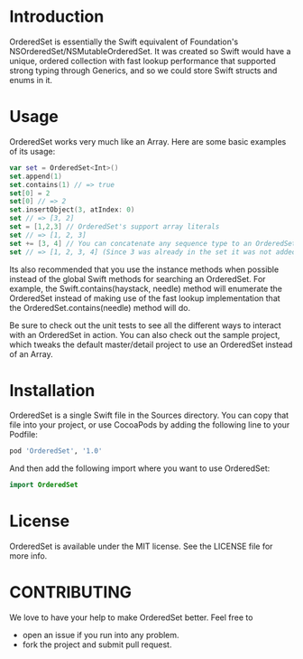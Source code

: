 # Introduction

OrderedSet is essentially the Swift equivalent of Foundation's NSOrderedSet/NSMutableOrderedSet. It was created so Swift would have a unique, ordered collection with fast lookup performance that supported strong typing through Generics, and so we could store Swift structs and enums in it.

# Usage

OrderedSet works very much like an Array. Here are some basic examples of its usage:

```swift
var set = OrderedSet<Int>()
set.append(1)
set.contains(1) // => true
set[0] = 2
set[0] // => 2
set.insertObject(3, atIndex: 0)
set // => [3, 2]
set = [1,2,3] // OrderedSet's support array literals
set // => [1, 2, 3]
set += [3, 4] // You can concatenate any sequence type to an OrderedSet
set // => [1, 2, 3, 4] (Since 3 was already in the set it was not added again)
```

Its also recommended that you use the instance methods when possible instead of the global Swift methods for searching an OrderedSet. For example, the Swift.contains(haystack, needle) method will enumerate the OrderedSet instead of making use of the fast lookup implementation that the OrderedSet.contains(needle) method will do.

Be sure to check out the unit tests to see all the different ways to interact with an OrderedSet in action. You can also check out the sample project, which tweaks the default master/detail project to use an OrderedSet instead of an Array.

# Installation

OrderedSet is a single Swift file in the Sources directory. You can copy that file into your project, or use CocoaPods by adding the following line to your Podfile:

```ruby
pod 'OrderedSet', '1.0'
```

And then add the following import where you want to use OrderedSet:

```swift
import OrderedSet
```

# License

OrderedSet is available under the MIT license. See the LICENSE file for more info.

# CONTRIBUTING

We love to have your help to make OrderedSet better. Feel free to

* open an issue if you run into any problem.
* fork the project and submit pull request.

